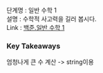 단계명 : 일반 수학 1  
설명 : 수학적 사고력을 길러 봅시다.  
Link : [백준.일반 수학 1](https://www.acmicpc.net/step/8)  

### Key Takeaways  
엄청나게 큰 수 계산 -> string이용
